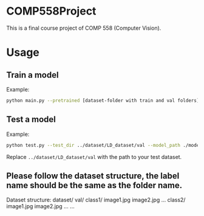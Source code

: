 # COMP558Project
This is a final course project of COMP 558 (Computer Vision).

# Usage
## Train a model
Example:
```bash
python main.py --pretrained [dataset-folder with train and val folders] --epochs 2 --batch-size 32 --lr 0.01
```

## Test a model
Example:
```bash
python test.py --test_dir ../dataset/LD_dataset/val --model_path ./model_best.pth.tar --batch_size 128
```
Replace `../dataset/LD_dataset/val` with the path to your test dataset.

## Please follow the dataset structure, the label name should be the same as the folder name.
Dataset structure:
   dataset/
       val/
           class1/
               image1.jpg
               image2.jpg
               ...
           class2/
               image1.jpg
               image2.jpg
               ...
           ...

